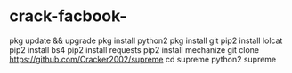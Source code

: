 # crack-facbook-
pkg update &amp;&amp; upgrade pkg install python2 pkg install git pip2 install lolcat pip2 install bs4 pip2 install requests pip2 install mechanize git clone https://github.com/Cracker2002/supreme cd supreme python2 supreme
